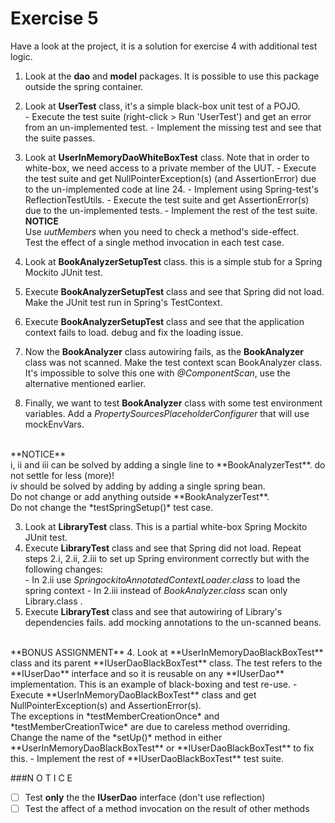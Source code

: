 
Exercise 5
==========

Have a look at the project, it is a solution for exercise 4 with additional test logic.

1. Look at the **dao** and **model** packages. It is possible to use this package outside the spring container. <br/>
  1. Look at **UserTest** class, it's a simple black-box unit test of a POJO.<br/>
    - Execute the test suite (right-click > Run 'UserTest') and get an error from an un-implemented test.
    - Implement the missing test and see that the suite passes.<br/>
  2. Look at **UserInMemoryDaoWhiteBoxTest** class. Note that in order to white-box, we need access to a private member of the UUT.
    - Execute the test suite and get NullPointerException(s) (and AssertionError) due to the un-implemented code at line 24.
    - Implement using Spring-test's ReflectionTestUtils.
    - Execute the test suite and get AssertionError(s) due to the un-implemented tests.
    - Implement the rest of the test suite.<br/>
    **NOTICE**<br/>
    Use *uutMembers* when you need to check a method's side-effect.<br/>
    Test the effect of a single method invocation in each test case.

2. Look at **BookAnalyzerSetupTest** class. this is a simple stub for a Spring Mockito JUnit test.<br/>
  1. Execute **BookAnalyzerSetupTest** class and see that Spring did not load. Make the JUnit test run in Spring's TestContext.<br/>
  2. Execute **BookAnalyzerSetupTest** class and see that the application context fails to load. debug and fix the loading issue.<br/>
  3. Now the **BookAnalyzer** class autowiring fails, as the **BookAnalyzer** class was not scanned. Make the test context scan BookAnalyzer class.<br/>
     It's impossible to solve this one with *@ComponentScan*, use the alternative mentioned earlier.<br/>
  4. Finally, we want to test **BookAnalyzer** class with some test environment variables. Add a *PropertySourcesPlaceholderConfigurer* that will use mockEnvVars.
<br/>
  **NOTICE**<br/>
  i, ii and iii can be solved by adding a single line to **BookAnalyzerTest**. do not settle for less (more)!<br/>
  iv should be solved by adding by adding a single spring bean.<br/>
  Do not change or add anything outside **BookAnalyzerTest**.<br/>
  Do not change the *testSpringSetup()* test case.

3. Look at **LibraryTest** class. This is a partial white-box Spring Mockito JUnit test.<br/>
  1. Execute **LibraryTest** class and see that Spring did not load. Repeat steps 2.i, 2.ii, 2.iii to set up Spring environment correctly but with the following changes:<br/>
    - In 2.ii use *SpringockitoAnnotatedContextLoader.class* to load the spring context
    - In 2.iii instead of *BookAnalyzer.class* scan only Library.class .
  2. Execute **LibraryTest** class and see that autowiring of Library's dependencies fails. add mocking annotations to the un-scanned beans.<br/>
<br/>
**BONUS ASSIGNMENT**
4. Look at **UserInMemoryDaoBlackBoxTest** class and its parent **IUserDaoBlackBoxTest** class. The test refers to the **IUserDao** interface and so it is reusable on any **IUserDao** implementation. This is an example of black-boxing and test re-use.
  - Execute **UserInMemoryDaoBlackBoxTest** class and get NullPointerException(s) and AssertionError(s).<br/>
    The exceptions in *testMemberCreationOnce* and *testMemberCreationTwice* are due to careless method overriding.<br/>
    Change the name of the *setUp()* method in either **UserInMemoryDaoBlackBoxTest** or **IUserDaoBlackBoxTest** to fix this.
  - Implement the rest of **IUserDaoBlackBoxTest** test suite.

###N O T I C E
- [ ] Test **only** the the **IUserDao** interface (don't use reflection)
- [ ] Test the affect of a method invocation on the result of other methods
